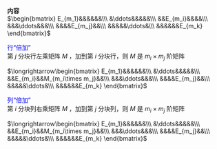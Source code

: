 **内容**    
 $\begin{bmatrix}    
E_{m_1}&&&&&&\\\     
&\ddots&&&&&\\\     
&&E_{m_i}&&&&\\\     
&&&\ddots&&&\\\     
&&&&E_{m_j}&&\\\     
&&&&&\ddots&\\\     
&&&&&&E_{m_k}    
\end{bmatrix}$     
    
<font color=blue>行“倍加”</font>    
第 $j$ 分块行左乘矩阵 $M$ ，加到第 $i$ 分块行，则 $M$ 是 $m_i\times m_j$ 阶矩阵    
    
 $\longrightarrow\begin{bmatrix}    
E_{m_1}&&&&&&\\\     
&\ddots&&&&&\\\     
&&E_{m_i}&&M_{m_i\times m_j}&&\\\     
&&&\ddots&&&\\\     
&&&&E_{m_j}&&\\\     
&&&&&\ddots&\\\     
&&&&&&E_{m_k}    
\end{bmatrix}$     
    
<font color=blue>列“倍加”</font>    
第 $i$ 分块列右乘矩阵 $M$ ，加到第 $j$ 分块列，则 $M$ 是 $m_i\times m_j$ 阶矩阵    
    
 $\longrightarrow\begin{bmatrix}    
E_{m_1}&&&&&&\\\     
&\ddots&&&&&\\\     
&&E_{m_i}&&M_{m_i\times m_j}&&\\\     
&&&\ddots&&&\\\     
&&&&E_{m_j}&&\\\     
&&&&&\ddots&\\\     
&&&&&&E_{m_k}    
\end{bmatrix}$     
